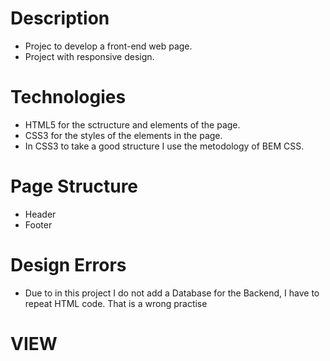 # Description
- Projec to develop a front-end web page.
- Project with responsive design.

# Technologies 
- HTML5 for the sctructure and elements of the page.
- CSS3 for the styles of the elements in the page.
- In CSS3 to take a good structure I use the metodology of BEM CSS.

# Page Structure
- Header
- Footer

# Design Errors
- Due to in this project I do not add a Database for the Backend, I have to repeat HTML code. That is a wrong practise

# VIEW
